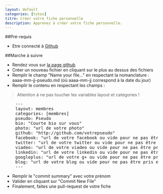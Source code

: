 ```yaml
---
layout: default
categories: [tutos]
titre: Créer votre fiche personnelle
description: Apprenez à créer votre fiche personnelle.
---
```


##Pré-requis

* Etre connecté à [Github](https://github.com/login)

##Marche à suivre

* Rendez vous sur [la page github](https://github.com/manland/jekhub/tree/gh-pages/_posts/membres)
* Créer un nouveau fichier en cliquant sur le plus au dessus des fichiers
* Remplir le champ "Name your file..." en respectant la nomanclature : aaaa-mm-jj-pseudo.md (où aaaa-mm-jj correspond à la date du jour)
* Remplir le contenu en respectant les champs :

> Attention à ne pas toucher les variables layout et categories !

<pre>
	---
	layout: membres
	categories: [membres]
	pseudo: Pseudo
	bio: "Courte bio sur vous"
	photo: "url de votre photo"
	github: "http://github.com/votrepseudo"
	facebook: "url de votre facebook ou vide pour ne pas être pris en compte"
	twitter: "url de votre twitter ou vide pour ne pas être pris en compte"
	viadeo: "url de votre viadeo ou vide pour ne pas être pris en compte"
	linkedin: "url de votre linkedin ou vide pour ne pas être pris en compte"
	googleplus: "url de votre g+ ou vide pour ne pas être pris en compte"
	blog: "url de votre blog ou vide pour ne pas être pris en compte"
	---
</pre>

* Remplir le "commit summary" avec votre prénom
* Valider en cliquant sur "Commit New File"
* Finalement, faites une pull-request de votre fiche